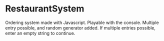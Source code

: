 # RestaurantSystem
Ordering system made with Javascript. Playable with the console. Multiple entry possible, and random generator added. If multiple entries possible, enter an empty string to continue. 
